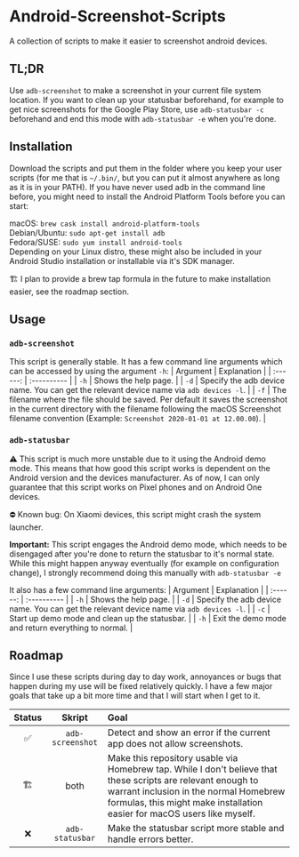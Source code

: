 # Android-Screenshot-Scripts
A collection of scripts to make it easier to screenshot android devices.

## TL;DR
Use `adb-screenshot` to make a screenshot in your current file system location. If you want to clean up your statusbar beforehand, for example to get nice screenshots for the Google Play Store, use `adb-statusbar -c` beforehand and end this mode with `adb-statusbar -e` when you're done.

## Installation
Download the scripts and put them in the folder where you keep your user scripts (for me that is `~/.bin/`, but you can put it almost anywhere as long as it is in your PATH).
If you have never used adb in the command line before, you might need to install the Android Platform Tools before you can start:

macOS: `brew cask install android-platform-tools`  
Debian/Ubuntu: `sudo apt-get install adb`  
Fedora/SUSE: `sudo yum install android-tools`  
Depending on your Linux distro, these might also be included in your Android Studio installation or installable via it's SDK manager.

🏗 I plan to provide a brew tap formula in the future to make installation easier, see the roadmap section.

## Usage
### `adb-screenshot`
This script is generally stable. It has a few command line arguments which can be accessed by using the argument `-h`:
| Argument | Explanation |
| :------: | :---------- |
|   `-h`   | Shows the help page. |
|   `-d`   | Specify the adb device name. You can get the relevant device name via `adb devices -l`. |
|   `-f`   |   The filename where the file should be saved. Per default it saves the screenshot in the current directory with the filename following the macOS Screenshot filename convention (Example: `Screenshot 2020-01-01 at 12.00.00`). |

### `adb-statusbar`
⚠️ This script is much more unstable due to it using the Android demo mode. This means that how good this script works is dependent on the Android version and the devices manufacturer. As of now, I can only guarantee that this script works on Pixel phones and on Android One devices.

⛔️ Known bug: On Xiaomi devices, this script might crash the system launcher.

**Important:** This script engages the Android demo mode, which needs to be disengaged after you're done to return the statusbar to it's normal state. While this might happen anyway eventually (for example on configuration change), I strongly recommend doing this manually with `adb-statusbar -e`

It also has a few command line arguments:
| Argument | Explanation |
| :------: | :---------- |
|   `-h`   | Shows the help page. |
|   `-d`   | Specify the adb device name. You can get the relevant device name via `adb devices -l`. |
|   `-c`   | Start up demo mode and clean up the statusbar. |
|   `-h`   | Exit the demo mode and return everything to normal. |

## Roadmap
Since I use these scripts during day to day work, annoyances or bugs that happen during my use will be fixed relatively quickly. I have a few major goals that take up a bit more time and that I will start when I get to it.

| Status | Skript           |     Goal      |
| :----: | :--------------: |:------------- |
|   ✅   |  `adb-screenshot` | Detect and show an error if the current app does not allow screenshots.
|   🏗   |        both       | Make this repository usable via Homebrew tap. While I don't believe that these scripts are relevant enough to warrant inclusion in the normal Homebrew formulas, this might make installation easier for macOS users like myself. |
|   ❌   |  `adb-statusbar`  | Make the statusbar script more stable and handle errors better. |

